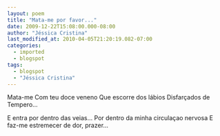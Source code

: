 ```yaml
---
layout: poem
title: "Mata-me por favor..."
date: 2009-12-22T15:08:00.000-08:00
author: "Jéssica Cristina"
last_modified_at: 2010-04-05T21:20:19.082-07:00
categories:
  - imported
  - blogspot
tags:
  - blogspot
  - "Jéssica Cristina"
---
```


Mata-me
Com teu doce veneno
Que escorre dos lábios
Disfarçados de
Tempero...

E entra por dentro das veias...
Por dentro da minha circulaçao nervosa
E faz-me estremecer de dor,
prazer...